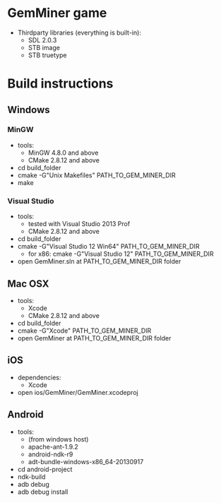 # GemMiner game

* Thirdparty libraries (everything is built-in):
  * SDL 2.0.3
  * STB image
  * STB truetype

# Build instructions
## Windows
### MinGW

* tools:
  * MinGW 4.8.0 and above
  * CMake 2.8.12 and above
* cd build_folder
* cmake -G"Unix Makefiles" PATH_TO_GEM_MINER_DIR
* make

### Visual Studio

* tools:
  * tested with Visual Studio 2013 Prof
  * CMake 2.8.12 and above
* cd build_folder
* cmake -G"Visual Studio 12 Win64" PATH_TO_GEM_MINER_DIR
  * for x86: cmake -G"Visual Studio 12" PATH_TO_GEM_MINER_DIR
* open GemMiner.sln at PATH_TO_GEM_MINER_DIR folder

## Mac OSX

* tools:
  * Xcode
  * CMake 2.8.12 and above
* cd build_folder
* cmake -G"Xcode" PATH_TO_GEM_MINER_DIR
* open GemMiner at PATH_TO_GEM_MINER_DIR folder

## iOS

* dependencies:
  * Xcode
* open ios/GemMiner/GemMiner.xcodeproj

## Android

* tools:
  * (from windows host)
  * apache-ant-1.9.2
  * android-ndk-r9
  * adt-bundle-windows-x86_64-20130917
* cd android-project
* ndk-build
* adb debug
* adb debug install
